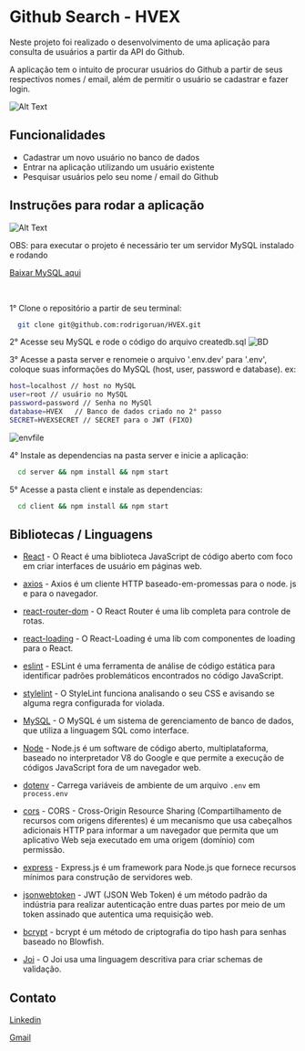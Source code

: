 <h1>Github Search - HVEX</h1>

<p>Neste projeto foi realizado o desenvolvimento de uma aplicação para consulta de usuários a partir da API do Github.</p>
<p>A aplicação tem o intuito de procurar usuários do Github a partir de seus respectivos nomes / email, além de permitir o usuário se cadastrar e fazer login.</p>

![Alt Text](https://media.giphy.com/media/KwITd5nES1vS15cA7A/giphy.gif)

<h2>Funcionalidades</h2>

<ul>
  <li>Cadastrar um novo usuário no banco de dados</li>
  <li>Entrar na aplicação utilizando um usuário existente</li>
  <li>Pesquisar usuários pelo seu nome / email do Github</li>
</ul>

<h2>Instruções para rodar a aplicação</h2>

![Alt Text](https://media.giphy.com/media/6sz6gqNWhmXYtkeO3Q/giphy.gif)

<p>OBS: para executar o projeto é necessário ter um servidor MySQL instalado e rodando</p>

<a href="https://www.mysql.com/products/workbench/">Baixar MySQL aqui</a>

<br />

1° Clone o repositório a partir de seu terminal:
```bash
  git clone git@github.com:rodrigoruan/HVEX.git
```

2° Acesse seu MySQL e rode o código do arquivo createdb.sql
<img src="https://i.ibb.co/CbKzrL5/BD.png" alt="BD" border="0">

3° Acesse a pasta server e renomeie o arquivo '.env.dev' para '.env', coloque suas informações do MySQL (host, user, password e database).
ex:
```bash
host=localhost // host no MySQL
user=root // usuário no MySQL  
password=password // Senha no MySQl
database=HVEX   // Banco de dados criado no 2° passo
SECRET=HVEXSECRET // SECRET para o JWT (FIXO)
```

<img src="https://i.ibb.co/jVj14JT/envfile.png" alt="envfile" border="0">

4° Instale as dependencias na pasta server e inicie a aplicação:
```bash
  cd server && npm install && npm start
```

5° Acesse a pasta client e instale as dependencias:
```bash
  cd client && npm install && npm start
```

<h2>Bibliotecas / Linguagens</h2>

 * [React](https://pt-br.reactjs.org/) - O React é uma biblioteca JavaScript de código aberto com foco em criar interfaces de usuário em páginas web.
 * [axios](https://axios-http.com/docs/intro) - Axios é um cliente HTTP baseado-em-promessas para o node. js e para o navegador.
 * [react-router-dom](https://v5.reactrouter.com/web/guides/quick-start) - O React Router é uma lib completa para controle de rotas.
 * [react-loading](https://www.npmjs.com/package/react-loading) - O React-Loading é uma lib com componentes de loading para o React.
 * [eslint](https://eslint.org/) - ESLint é uma ferramenta de análise de código estática para identificar padrões problemáticos encontrados no código JavaScript.
 * [stylelint](https://stylelint.io/) - O StyleLint funciona analisando o seu CSS e avisando se alguma regra configurada for violada.
 
 * [MySQL](https://www.mysql.com/) - O MySQL é um sistema de gerenciamento de banco de dados, que utiliza a linguagem SQL como interface.
 * [Node](https://nodejs.org/en/) - Node.js é um software de código aberto, multiplataforma, baseado no interpretador V8 do Google e que permite a execução de códigos JavaScript fora de um navegador web.
 * [dotenv](https://www.npmjs.com/package/dotenv) - Carrega variáveis de ambiente de um arquivo `.env` em `process.env`
 * [cors](https://www.npmjs.com/package/cors) - CORS - Cross-Origin Resource Sharing (Compartilhamento de recursos com origens diferentes) é um mecanismo que usa cabeçalhos adicionais HTTP para informar a um navegador que permita que um aplicativo Web seja executado em uma origem (domínio) com permissão.
 * [express](https://expressjs.com/pt-br/) - Express.js é um framework para Node.js que fornece recursos mínimos para construção de servidores web.
 * [jsonwebtoken](https://www.npmjs.com/package/jsonwebtoken) - JWT (JSON Web Token) é um método padrão da indústria para realizar autenticação entre duas partes por meio de um token assinado que autentica uma requisição web.
 * [bcrypt](https://www.npmjs.com/package/bcrypt) - bcrypt é um método de criptografia do tipo hash para senhas baseado no Blowfish.
 * [Joi](https://www.npmjs.com/package/joi) - O Joi usa uma linguagem descritiva para criar schemas de validação.

<h2>Contato</h2>

<p><a href="https://www.linkedin.com/in/rodrigo-ruan/">Linkedin</a></p>
<p><a href="mailto:rodrigopython16@gmail.com">Gmail</a></p>
